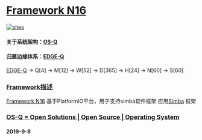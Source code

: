 ﻿# [Framework N16](https://github.com/OS-Q/N16)

[![sites](http://182.61.61.133/link/resources/OSQ.png)](http://www.OS-Q.com)

#### 关于系统架构：[OS-Q](https://github.com/OS-Q)
#### 归属边缘体系：[EDGE-Q](https://github.com/EDGE-Q)

[EDGE-Q](https://github.com/OS-Q/EDGE-Q) -> Q[4] -> M[12] -> W[52] -> D[365] -> H[24] -> N[60] -> S[60]

### [Framework描述](https://github.com/OS-Q/N16/wiki) 

[Framework N16](https://github.com/OS-Q/N16) 基于PlatformIO平台，用于支持simba软件框架 应用[Simba](https://github.com/eerimoq/simba) 框架

### [OS-Q = Open Solutions | Open Source |  Operating System ](http://www.OS-Q.com/N16)
####  2019-9-8